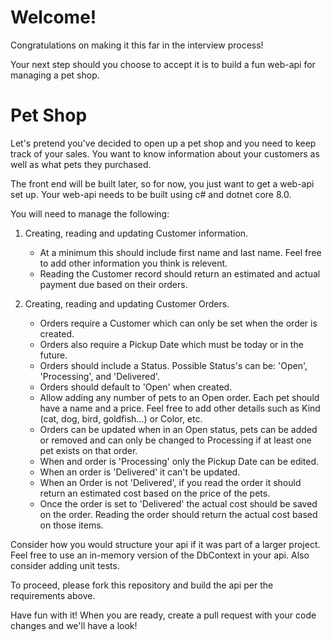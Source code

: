 # Welcome!

Congratulations on making it this far in the interview process!

Your next step should you choose to accept it is to build a fun web-api for managing a pet shop.

# Pet Shop

Let's pretend you've decided to open up a pet shop and you need to keep track of your sales. You want to know information about your customers as well as what pets they purchased.

The front end will be built later, so for now, you just want to get a web-api set up. Your web-api needs to be built using c# and dotnet core 8.0.

You will need to manage the following:

1. Creating, reading and updating Customer information.

   - At a minimum this should include first name and last name. Feel free to add other information you think is relevent.
   - Reading the Customer record should return an estimated and actual payment due based on their orders.

2. Creating, reading and updating Customer Orders.
   - Orders require a Customer which can only be set when the order is created.
   - Orders also require a Pickup Date which must be today or in the future.
   - Orders should include a Status. Possible Status's can be: 'Open', 'Processing', and 'Delivered'.
   - Orders should default to 'Open' when created.
   - Allow adding any number of pets to an Open order. Each pet should have a name and a price. Feel free to add other details such as Kind (cat, dog, bird, goldfish...) or Color, etc.
   - Orders can be updated when in an Open status, pets can be added or removed and can only be changed to Processing if at least one pet exists on that order.
   - When and order is 'Processing' only the Pickup Date can be edited.
   - When an order is 'Delivered' it can't be updated.
   - When an Order is not 'Delivered', if you read the order it should return an estimated cost based on the price of the pets.
   - Once the order is set to 'Delivered' the actual cost should be saved on the order. Reading the order should return the actual cost based on those items.

Consider how you would structure your api if it was part of a larger project. Feel free to use an in-memory version of the DbContext in your api.  Also consider adding unit tests.


To proceed, please fork this repository and build the api per the requirements above. 

Have fun with it!  When you are ready, create a pull request with your code changes and we'll have a look!

